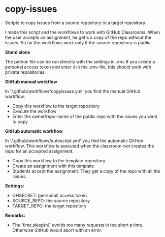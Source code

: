 # copy-issues

Scripts to copy issues from a source repository to a target repository.

I made this script and the workflows to work with GitHub Classrooms. When the user accepts an assignment, he get's a copy of the repo without the issues.
So far the workflows work only if the source repository is *public*.

**Stand alone**

The python file can be run directly with the settings in .env
If you create a personal access token and enter it in the .env-file, this should work with private repositories.

**GitHub manual workflow**

In '/.github/workflows/copyissues.yml' you find the manual GitHub workflow. 
- Copy this workflow to the target repository
- Execute the workflow
- Enter the owner/repo-name of the public repo with the issues you want to copy

**GitHub automatic workflow**

In '/.github/workflows/autoscript.yml' you find the automatic GitHub workflow.
This workflow is executed when the classroom-bot creates the repo for an accepted assignment.
- Copy this workflow to the template repository
- Create an assignment with this template
- Students accept the assignment. They get a copy of the repo with all the issues.

**Settings:**
- GHSECRET: (personal) access token
- SOURCE_REPO: the source repository 
- TARGET_REPO: the target repository

**Remarks:**
- The 'time.sleep(n)' avoids too many requests in too short a time. Otherwise GitHub would abort with an error.
